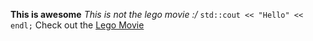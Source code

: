 **This is awesome**
*This is not the lego movie :/*
` std::cout << "Hello" << endl; `
Check out the [Lego Movie](http://www.imdb.com/title/tt1490017/)
